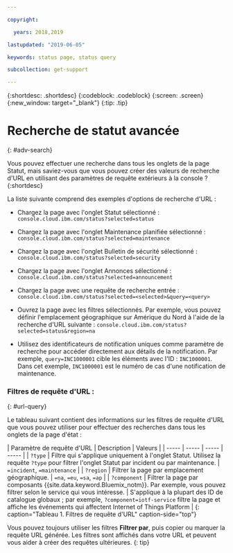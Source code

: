 ```yaml
---

copyright:

  years: 2018,2019

lastupdated: "2019-06-05"

keywords: status page, status query

subcollection: get-support

---
```


{:shortdesc: .shortdesc}
{:codeblock: .codeblock}
{:screen: .screen}
{:new_window: target="_blank"}
{:tip: .tip}

# Recherche de statut avancée
{: #adv-search}

Vous pouvez effectuer une recherche dans tous les onglets de la page Statut, mais saviez-vous que vous pouvez créer des valeurs de recherche d'URL en utilisant des paramètres de requête extérieurs à la console ?
{:shortdesc}

La liste suivante comprend des exemples d'options de recherche d'URL :

* Chargez la page avec l'onglet Statut sélectionné : `console.cloud.ibm.com/status?selected=status`
* Chargez la page avec l'onglet Maintenance planifiée sélectionné : `console.cloud.ibm.com/status?selected=maintenance`
* Chargez la page avec l'onglet Bulletin de sécurité sélectionné : `console.cloud.ibm.com/status?selected=security`
* Chargez la page avec l'onglet Annonces sélectionné : `console.cloud.ibm.com/status?selected=announcement`
* Chargez la page avec une requête de recherche entrée : `console.cloud.ibm.com/status?selected=<selected>&query=<query>`
* Ouvrez la page avec les filtres sélectionnés. Par exemple, vous pouvez définir l'emplacement géographique sur Amérique du Nord à l'aide de la recherche d'URL suivante : `console.cloud.ibm.com/status?selected=status&region=na`

* Utilisez des identificateurs de notification uniques comme paramètre de recherche pour accéder directement aux détails de la notification. Par exemple, `query=INC1000001` cible les éléments avec l'ID : `INC1000001`. Dans cet exemple, `INC1000001` est le numéro de cas d'une notification de maintenance.

### Filtres de requête d'URL :
{: #url-query}

Le tableau suivant contient des informations sur les filtres de requête d'URL que vous pouvez utiliser pour effectuer des recherches dans tous les onglets de la page d'état : 

| Paramètre de requête d'URL | Description | Valeurs |
| ----- | ----- | ----- | ----- |
| `?type` | Filtre qui s'applique uniquement à l'onglet Statut. Utilisez la requête `?type` pour filtrer l'onglet Statut par incident ou par maintenance. | `=incident`, `=maintenance` |
| `?region` | Filtrer la page par emplacement géographique.  | `=na`, `=eu`, `=sa`, `=ap` |
| `?component` | Filtrer la page par composants {{site.data.keyword.Bluemix_notm}}. Par exemple, vous pouvez filtrer selon le service qui vous intéresse. | S'applique à la plupart des ID de catalogue globaux ; par exemple, `?component=iotf-service` filtre la page et affiche les événements qui affectent Internet of Things Platform  |
{: caption="Tableau 1. Filtres de requête d'URL" caption-side="top"}

Vous pouvez toujours utiliser les filtres **Filtrer par**, puis copier ou marquer la requête URL générée. Les filtres sont affichés dans votre URL et peuvent vous aider à créer des requêtes ultérieures.
{: tip}
